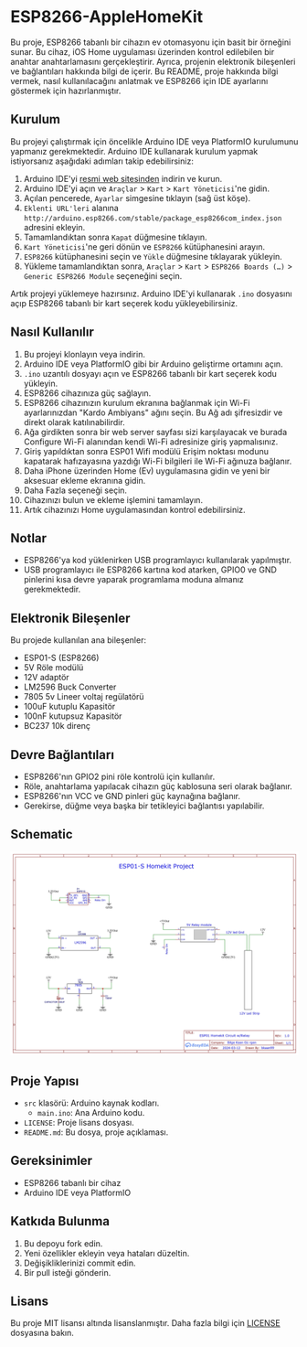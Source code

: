 # ESP8266-AppleHomeKit

Bu proje, ESP8266 tabanlı bir cihazın ev otomasyonu için basit bir örneğini sunar. Bu cihaz, iOS Home uygulaması üzerinden kontrol edilebilen bir anahtar anahtarlamasını gerçekleştirir. Ayrıca, projenin elektronik bileşenleri ve bağlantıları hakkında bilgi de içerir. Bu README, proje hakkında bilgi vermek, nasıl kullanılacağını anlatmak ve ESP8266 için IDE ayarlarını göstermek için hazırlanmıştır.

## Kurulum

Bu projeyi çalıştırmak için öncelikle Arduino IDE veya PlatformIO kurulumunu yapmanız gerekmektedir. Arduino IDE kullanarak kurulum yapmak istiyorsanız aşağıdaki adımları takip edebilirsiniz:

1. Arduino IDE'yi [resmi web sitesinden](https://www.arduino.cc/en/software) indirin ve kurun.
2. Arduino IDE'yi açın ve `Araçlar` > `Kart` > `Kart Yöneticisi`'ne gidin.
3. Açılan pencerede, `Ayarlar` simgesine tıklayın (sağ üst köşe).
4. `Eklenti URL'leri` alanına `http://arduino.esp8266.com/stable/package_esp8266com_index.json` adresini ekleyin.
5. Tamamlandıktan sonra `Kapat` düğmesine tıklayın.
6. `Kart Yöneticisi`'ne geri dönün ve `ESP8266` kütüphanesini arayın.
7. `ESP8266` kütüphanesini seçin ve `Yükle` düğmesine tıklayarak yükleyin.
8. Yükleme tamamlandıktan sonra, `Araçlar` > `Kart` > `ESP8266 Boards (…)` > `Generic ESP8266 Module` seçeneğini seçin.

Artık projeyi yüklemeye hazırsınız. Arduino IDE'yi kullanarak `.ino` dosyasını açıp ESP8266 tabanlı bir kart seçerek kodu yükleyebilirsiniz.

## Nasıl Kullanılır

1. Bu projeyi klonlayın veya indirin.
2. Arduino IDE veya PlatformIO gibi bir Arduino geliştirme ortamını açın.
3. `.ino` uzantılı dosyayı açın ve ESP8266 tabanlı bir kart seçerek kodu yükleyin.
4. ESP8266 cihazınıza güç sağlayın.
5. ESP8266 cihazınızın kurulum ekranına bağlanmak için Wi-Fi ayarlarınızdan "Kardo Ambiyans" ağını seçin. Bu Ağ adı şifresizdir ve direkt olarak katılınabilirdir.
6. Ağa girdikten sonra bir web server sayfası sizi karşılayacak ve burada Configure Wi-Fi alanından kendi Wi-Fi adresinize giriş yapmalısınız.
7. Giriş yapıldıktan sonra ESP01 Wifi modülü Erişim noktası modunu kapatarak hafızayasına yazdığı Wi-Fi bilgileri ile Wi-Fi ağınuza bağlanır.
8. Daha iPhone üzerinden Home (Ev) uygulamasına gidin ve yeni bir aksesuar ekleme ekranına gidin.
9. Daha Fazla seçeneği seçin.
10. Cihazınızı bulun ve ekleme işlemini tamamlayın.
11. Artık cihazınızı Home uygulamasından kontrol edebilirsiniz.

## Notlar

- ESP8266'ya kod yüklenirken USB programlayıcı kullanılarak yapılmıştır.
- USB programlayıcı ile ESP8266 kartına kod atarken, GPIO0 ve GND pinlerini kısa devre yaparak programlama moduna almanız gerekmektedir.


## Elektronik Bileşenler

Bu projede kullanılan ana bileşenler:

- ESP01-S (ESP8266)
- 5V Röle modülü
- 12V adaptör
- LM2596 Buck Converter
- 7805 5v Lineer voltaj regülatörü
- 100uF kutuplu Kapasitör
- 100nF kutupsuz Kapasitör
- BC237 10k direnç 

## Devre Bağlantıları

- ESP8266'nın GPIO2 pini röle kontrolü için kullanılır.
- Röle, anahtarlama yapılacak cihazın güç kablosuna seri olarak bağlanır.
- ESP8266'nın VCC ve GND pinleri güç kaynağına bağlanır.
- Gerekirse, düğme veya başka bir tetikleyici bağlantısı yapılabilir.

## Schematic

![](https://github.com/bkaan99/ESP8266-AppleHomeKit/blob/main/Schematic_espp_2024-03-12_page-0001.jpg)


## Proje Yapısı

- `src` klasörü: Arduino kaynak kodları.
  - `main.ino`: Ana Arduino kodu.
- `LICENSE`: Proje lisans dosyası.
- `README.md`: Bu dosya, proje açıklaması.

## Gereksinimler

- ESP8266 tabanlı bir cihaz
- Arduino IDE veya PlatformIO

## Katkıda Bulunma

1. Bu depoyu fork edin.
2. Yeni özellikler ekleyin veya hataları düzeltin.
3. Değişikliklerinizi commit edin.
4. Bir pull isteği gönderin.

## Lisans

Bu proje MIT lisansı altında lisanslanmıştır. Daha fazla bilgi için [LICENSE](LICENSE) dosyasına bakın.
